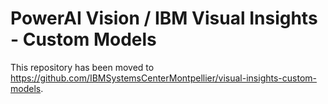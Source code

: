 # PowerAI Vision / IBM Visual Insights - Custom Models

This repository has been moved to https://github.com/IBMSystemsCenterMontpellier/visual-insights-custom-models.
